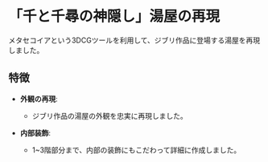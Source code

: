 # 「千と千尋の神隠し」湯屋の再現

メタセコイアという3DCGツールを利用して、ジブリ作品に登場する湯屋を再現しました。

## 特徴

- **外観の再現**:
  - ジブリ作品の湯屋の外観を忠実に再現しました。

- **内部装飾**:
  - 1~3階部分まで、内部の装飾にもこだわって詳細に作成しました。
